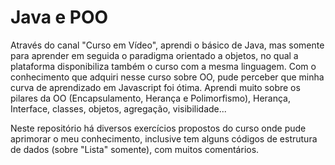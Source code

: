 # Java e POO

Através do canal "Curso em Vídeo", aprendi o básico de Java, mas somente para aprender em seguida o paradigma orientado a objetos, no qual a plataforma disponibiliza também o curso com a mesma linguagem. Com o conhecimento que adquiri nesse curso sobre OO, pude perceber que minha curva de aprendizado em Javascript foi ótima. Aprendi muito sobre os pilares da OO (Encapsulamento, Herança e Polimorfismo), Herança, Interface, classes, objetos, agregação, visibilidade... 

Neste repositório há diversos exercícios propostos do curso onde pude aprimorar o meu conhecimento, inclusive tem alguns códigos de estrutura de dados (sobre "Lista" somente), com muitos comentários.
